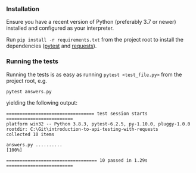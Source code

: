 ### Installation
Ensure you have a recent version of Python (preferably 3.7 or newer) installed and configured as your interpreter.

Run `pip install -r requirements.txt` from the project root to install the dependencies ([pytest](https://pypi.org/project/pytest/) and [requests](https://pypi.org/project/requests/)).

### Running the tests
Running the tests is as easy as running `pytest <test_file.py>` from the project root, e.g.

`pytest answers.py`

yielding the following output:

```text
================================= test session starts =========================
platform win32 -- Python 3.8.3, pytest-6.2.5, py-1.10.0, pluggy-1.0.0
rootdir: C:\Git\introduction-to-api-testing-with-requests
collected 10 items                                                                                                                                                           

answers.py ..........                                                    [100%]

================================== 10 passed in 1.29s =========================
```